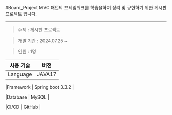 #Board_Project
MVC 패턴의 프레임워크를 학습을하며 정리 및 구현하기 위한 게시판 프로젝트 입니다.

- - -

>주제 : 게시판 프로젝트

>개발 기간 : 2024.07.25 ~

>인원 : 1명


|사용 기술|버전|
|-----|---|
|Language | JAVA17 |

|Framework | Spring boot 3.3.2 |

|Database | MySQL |

|CI/CD | GitHub |

